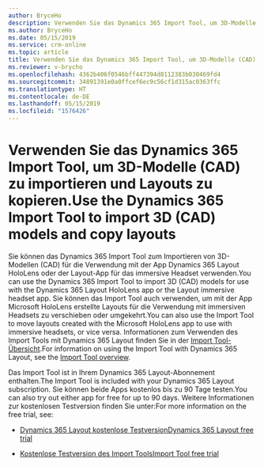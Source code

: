 ```yaml
---
author: BryceHo
description: Verwenden Sie das Dynamics 365 Import Tool, um 3D-Modelle (CAD) zu importieren und Layouts zwischen Microsoft HoloLens und immersiven Headsets zu kopieren
ms.author: BryceHo
ms.date: 05/15/2019
ms.service: crm-online
ms.topic: article
title: Verwenden Sie das Dynamics 365 Import Tool, um 3D-Modelle (CAD) zu importieren und Layouts zwischen Microsoft HoloLens und immersiven Headsets zu kopieren
ms.reviewer: v-brycho
ms.openlocfilehash: 4362b406f0546bff447394d8112383b030469fd4
ms.sourcegitcommit: 34891391e0a0ffcef6ec9c56cf1d315ac0363ffc
ms.translationtype: HT
ms.contentlocale: de-DE
ms.lasthandoff: 05/15/2019
ms.locfileid: "1576426"
---
```

# <a name="use-the-dynamics-365-import-tool-to-import-3d-cad-models-and-copy-layouts"></a><span data-ttu-id="e78c7-103">Verwenden Sie das Dynamics 365 Import Tool, um 3D-Modelle (CAD) zu importieren und Layouts zu kopieren.</span><span class="sxs-lookup"><span data-stu-id="e78c7-103">Use the Dynamics 365 Import Tool to import 3D (CAD) models and copy layouts</span></span>

<span data-ttu-id="e78c7-104">Sie können das Dynamics 365 Import Tool zum Importieren von 3D-Modellen (CAD) für die Verwendung mit der App Dynamics 365 Layout HoloLens oder der Layout-App für das immersive Headset verwenden.</span><span class="sxs-lookup"><span data-stu-id="e78c7-104">You can use the Dynamics 365 Import Tool to import 3D (CAD) models for use with the Dynamics 365 Layout HoloLens app or the Layout immersive headset app.</span></span> <span data-ttu-id="e78c7-105">Sie können das Import Tool auch verwenden, um mit der App Microsoft HoloLens erstellte Layouts für die Verwendung mit immersiven Headsets zu verschieben oder umgekehrt.</span><span class="sxs-lookup"><span data-stu-id="e78c7-105">You can also use the Import Tool to move layouts created with the Microsoft HoloLens app to use with immersive headsets, or vice versa.</span></span> <span data-ttu-id="e78c7-106">Informationen zum Verwenden des Import Tools mit Dynamics 365 Layout finden Sie in der [Import Tool-Übersicht](https://docs.microsoft.com/en-us/dynamics365/mixed-reality/import-tool).</span><span class="sxs-lookup"><span data-stu-id="e78c7-106">For information on using the Import Tool with Dynamics 365 Layout, see the [Import Tool overview](https://docs.microsoft.com/en-us/dynamics365/mixed-reality/import-tool).</span></span>

<span data-ttu-id="e78c7-107">Das Import Tool ist in Ihrem Dynamics 365 Layout-Abonnement enthalten.</span><span class="sxs-lookup"><span data-stu-id="e78c7-107">The Import Tool is included with your Dynamics 365 Layout subscription.</span></span> <span data-ttu-id="e78c7-108">Sie können beide Apps kostenlos bis zu 90 Tage testen.</span><span class="sxs-lookup"><span data-stu-id="e78c7-108">You can also try out either app for free for up to 90 days.</span></span> <span data-ttu-id="e78c7-109">Weitere Informationen zur kostenlosen Testversion finden Sie unter:</span><span class="sxs-lookup"><span data-stu-id="e78c7-109">For more information on the free trial, see:</span></span>

- [<span data-ttu-id="e78c7-110">Dynamics 365 Layout kostenlose Testversion</span><span class="sxs-lookup"><span data-stu-id="e78c7-110">Dynamics 365 Layout free trial</span></span>](try-layout-free.md)

- [<span data-ttu-id="e78c7-111">Kostenlose Testversion des Import Tools</span><span class="sxs-lookup"><span data-stu-id="e78c7-111">Import Tool free trial</span></span>](https://docs.microsoft.com/en-us/dynamics365/mixed-reality/import-tool/try-import-tool-free)


